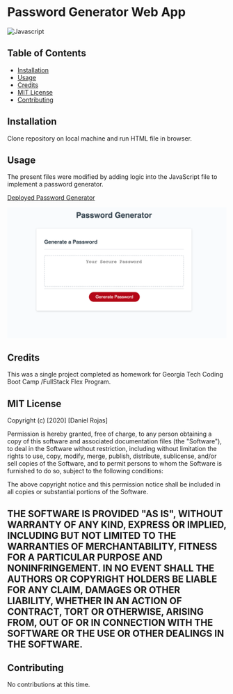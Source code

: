 # Password Generator Web App

![Javascript](https://img.shields.io/badge/Js-Logic-red)


## Table of Contents 

* [Installation](#installation)
* [Usage](#usage)
* [Credits](#credits)
* [MIT License](#MIT-License)
* [Contributing](#Contributing)

## Installation

Clone repository on local machine and run HTML file in browser.

## Usage 
The present files were modified by adding logic into the JavaScript file to implement a password generator.

[Deployed Password Generator](https://danieldrojas.github.io/gt-password-javascript/)

![Web App](./assets/style/pic-website.png)

## Credits

This was a single project completed as homework for Georgia Tech Coding Boot Camp /FullStack Flex Program.

## MIT License

Copyright (c) [2020] [Daniel Rojas]

Permission is hereby granted, free of charge, to any person obtaining a copy
of this software and associated documentation files (the "Software"), to deal
in the Software without restriction, including without limitation the rights
to use, copy, modify, merge, publish, distribute, sublicense, and/or sell
copies of the Software, and to permit persons to whom the Software is
furnished to do so, subject to the following conditions:

The above copyright notice and this permission notice shall be included in all
copies or substantial portions of the Software.

THE SOFTWARE IS PROVIDED "AS IS", WITHOUT WARRANTY OF ANY KIND, EXPRESS OR
IMPLIED, INCLUDING BUT NOT LIMITED TO THE WARRANTIES OF MERCHANTABILITY,
FITNESS FOR A PARTICULAR PURPOSE AND NONINFRINGEMENT. IN NO EVENT SHALL THE
AUTHORS OR COPYRIGHT HOLDERS BE LIABLE FOR ANY CLAIM, DAMAGES OR OTHER
LIABILITY, WHETHER IN AN ACTION OF CONTRACT, TORT OR OTHERWISE, ARISING FROM,
OUT OF OR IN CONNECTION WITH THE SOFTWARE OR THE USE OR OTHER DEALINGS IN THE
SOFTWARE.
---

## Contributing

No contributions at this time. 